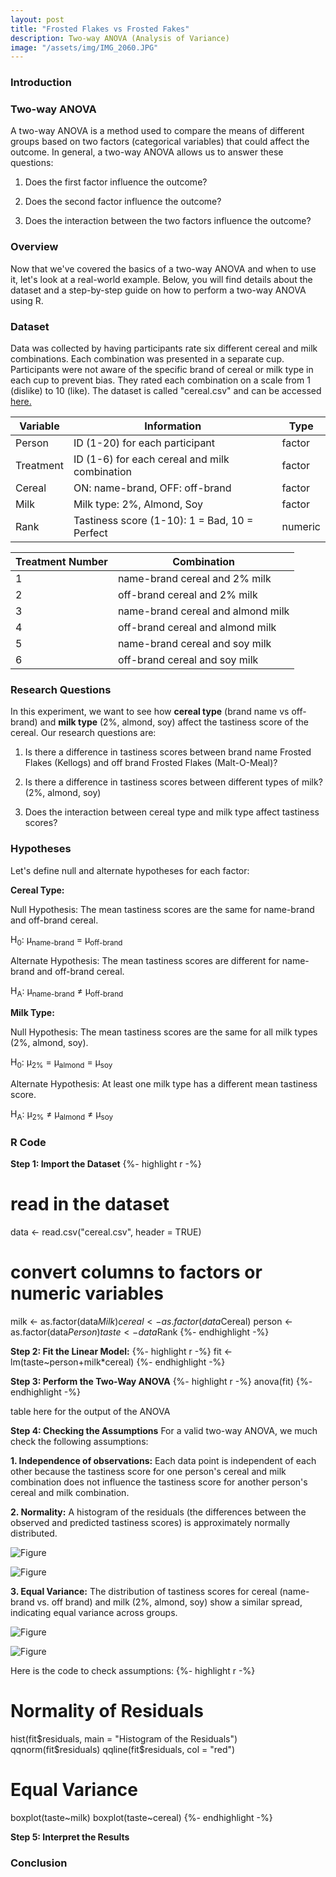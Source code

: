 ```yaml
---
layout: post
title: "Frosted Flakes vs Frosted Fakes"
description: Two-way ANOVA (Analysis of Variance)
image: "/assets/img/IMG_2060.JPG"
--- 
```


### Introduction

### Two-way ANOVA
A two-way ANOVA is a method used to compare the means of different groups based on two factors (categorical variables) that could affect the outcome. In general, a two-way ANOVA allows us to answer these questions:

1) Does the first factor influence the outcome?

2) Does the second factor influence the outcome?

3) Does the interaction between the two factors influence the outcome?

### Overview
Now that we've covered the basics of a two-way ANOVA and when to use it, let's look at a real-world example. Below, you will find details about the dataset and a step-by-step guide on how to perform a two-way ANOVA using R.

### Dataset
Data was collected by having participants rate six different cereal and milk combinations. Each combination was presented in a separate cup. Participants were not aware of the specific brand of cereal or milk type in each cup to prevent bias. They rated each combination on a scale from 1 (dislike) to 10 (like). The dataset is called "cereal.csv" and can be accessed [here.]()

| Variable   | Information                                     | Type     |
|------------|-------------------------------------------------|----------|
| Person     | ID (1-20) for each participant                  | factor   |
| Treatment  | ID (1-6) for each cereal and milk combination   | factor   |
| Cereal     | ON: name-brand, OFF: off-brand                  | factor   |
| Milk       | Milk type: 2%, Almond, Soy                      | factor   |
| Rank       | Tastiness score (1-10): 1 = Bad, 10 = Perfect   | numeric  |

| Treatment Number   | Combination                         |                                                                              
|--------------------|-------------------------------------|
| 1                  | name-brand cereal and 2% milk       |                           
| 2                  | off-brand cereal and 2% milk        |
| 3                  | name-brand cereal and almond milk   |                                   
| 4                  | off-brand cereal and almond milk    |                                                                 
| 5                  | name-brand cereal and soy milk      |
| 6                  | off-brand cereal and soy milk       |

### Research Questions
In this experiment, we want to see how **cereal type** (brand name vs off-brand) and **milk type** (2%, almond, soy) affect the tastiness score of the cereal. Our research questions are:

1) Is there a difference in tastiness scores between brand name Frosted Flakes (Kellogs) and off brand Frosted Flakes (Malt-O-Meal)?

2) Is there a difference in tastiness scores between different types of milk? (2%, almond, soy)

3) Does the interaction between cereal type and milk type affect tastiness scores?

### Hypotheses
Let's define null and alternate hypotheses for each factor:

**Cereal Type:**

Null Hypothesis: The mean tastiness scores are the same for name-brand and off-brand cereal.

H<sub>0</sub>: &mu;<sub>name-brand</sub> = &mu;<sub>off-brand</sub>

Alternate Hypothesis: The mean tastiness scores are different for name-brand and off-brand cereal.

H<sub>A</sub>: &mu;<sub>name-brand</sub> &ne; &mu;<sub>off-brand</sub>

**Milk Type:**

Null Hypothesis: The mean tastiness scores are the same for all milk types (2%, almond, soy).

H<sub>0</sub>: &mu;<sub>2%</sub> = &mu;<sub>almond</sub> = &mu;<sub>soy</sub>

Alternate Hypothesis: At least one milk type has a different mean tastiness score.

H<sub>A</sub>: &mu;<sub>2%</sub> &ne; &mu;<sub>almond</sub> &ne; &mu;<sub>soy</sub>

### R Code

**Step 1: Import the Dataset**
{%- highlight r -%}
# read in the dataset
data <- read.csv("cereal.csv", header = TRUE)

# convert columns to factors or numeric variables
milk <- as.factor(data$Milk)
cereal <- as.factor(data$Cereal)
person <- as.factor(data$Person)
taste <- data$Rank
{%- endhighlight -%}

**Step 2: Fit the Linear Model:**
{%- highlight r -%}
fit <- lm(taste~person+milk*cereal)
{%- endhighlight -%}

**Step 3: Perform the Two-Way ANOVA**
{%- highlight r -%}
anova(fit)
{%- endhighlight -%}

table here for the output of the ANOVA

**Step 4: Checking the Assumptions**
For a valid two-way ANOVA, we much check the following assumptions:

**1. Independence of observations:** Each data point is independent of each other because the tastiness score for one person's cereal and milk combination does not influence the tastiness score for another person's cereal and milk combination.

**2. Normality:** A histogram of the residuals (the differences between the observed and predicted tastiness scores) is approximately normally distributed.

![Figure]({{site.url}}/{{site.baseurl}}/assets/img/residuals.png)

![Figure]({{site.url}}/{{site.baseurl}}/assets/img/qqplot.png)

**3. Equal Variance:** The distribution of tastiness scores for cereal (name-brand vs. off brand) and milk (2%, almond, soy) show a similar spread, indicating equal variance across groups.

![Figure]({{site.url}}/{{site.baseurl}}/assets/img/cereal.png)

![Figure]({{site.url}}/{{site.baseurl}}/assets/img/milk.png)

Here is the code to check assumptions:
{%- highlight r -%}
# Normality of Residuals
hist(fit$residuals, main = "Histogram of the Residuals")
qqnorm(fit$residuals)
qqline(fit$residuals, col = "red")

# Equal Variance
boxplot(taste~milk)
boxplot(taste~cereal)
{%- endhighlight -%}

**Step 5: Interpret the Results**

### Conclusion